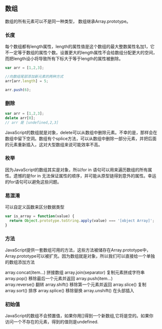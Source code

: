 ## 数组

数组的所有元素可以不是同一种类型， 数组继承Array.prototype。

### 长度

每个数组都有length属性，length的属性值是这个数组的最大整数属性名加1，它不一定等于数组的属性个数。设置更大的length属性不会给数组分配更大的空间，而把length设小将导致所有下标大于等于length的属性被删除。
```javascript
var arr = [1,2,3];

//向数组尾部添加新元素的两种方式
arr[arr.length] = 5;

arr.push(6);

```
### 删除

```javascript
var arr = [1,2,3];
delete arr[0];
// arr 是 [undefined,2,3]
```
JavaScript的数组就是对象，delete可以从数组中删除元素。不幸的是，那样会在数组中留下空洞。数组有个splice方法，可以从数组中删除一部分元素，并把后面的元素重新插入，这对大型数组来说可能效率不高。

### 枚举

因为JavaScript的数组其实是对象，所以for in 语句可以用来遍历数组的所有属性。遗憾的是for in 无法保证属性的顺序，并可能从原型链得到意外的属性。幸运的for语句可以避免这些问题。

### 易混淆

可以自定义函数来区分数据类型
```javascript
var is_array = function(value) {
  return Object.prototype.toString.apply(value) === '[object Array]';
}
```

### 方法

JavaScript提供一套数组可用的方法，这些方法被储存在Array.prototype中，Array.prototype可以被扩充。因为数组就是对象，所以我们可以直接给一个单独的数组添加方法

array.concat(item...) 拼接数组
array.join(separator) 复制元素拼成字符串
array.pop() 移除最后一个元素并返回
array.push(item...)  
array.reverse() 翻转
array.shift() 移除第一个元素并返回
array.slice() 复制
array.sort() 排序
array.splice() 移除替换
array.unshift() 在头部插入


### 初始值

JavaScript的数组不会预置值，如果你用[]得到一个新数组,它将是空的。如果你访问一个不存在的元素，得到的值则是undefined.